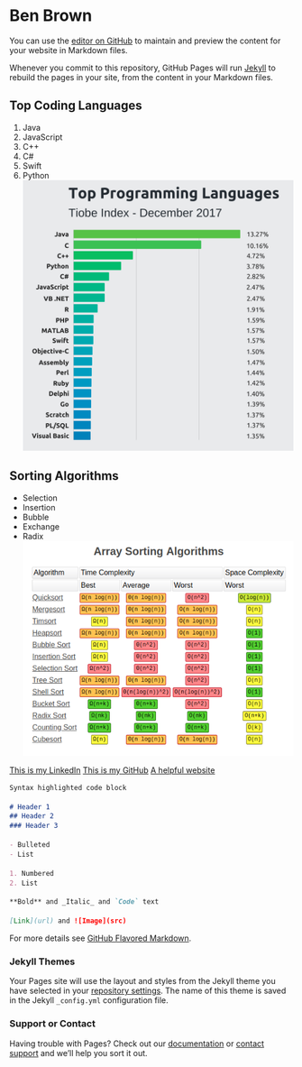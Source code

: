 # Ben Brown

You can use the [editor on GitHub](https://github.com/BenB049/Web-Apps-Github-Pages-Assignment/edit/master/README.md) to maintain and preview the content for your website in Markdown files.

Whenever you commit to this repository, GitHub Pages will run [Jekyll](https://jekyllrb.com/) to rebuild the pages in your site, from the content in your Markdown files.

## Top Coding Languages

1. Java
2. JavaScript
3. C++
4. C#
5. Swift
6. Python
![Top Languages](topLang.png)

## Sorting Algorithms

- Selection 
- Insertion 
- Bubble 
- Exchange
- Radix
![Sorting Algorithms](sorting.png)

[This is my LinkedIn](https://www.linkedin.com/in/benjamin-brown-0961b1170)
[This is my GitHub](https://github.com/BenB049)
[A helpful website](https://www.google.com)

```markdown
Syntax highlighted code block

# Header 1
## Header 2
### Header 3

- Bulleted
- List

1. Numbered
2. List

**Bold** and _Italic_ and `Code` text

[Link](url) and ![Image](src)
```

For more details see [GitHub Flavored Markdown](https://guides.github.com/features/mastering-markdown/).

### Jekyll Themes

Your Pages site will use the layout and styles from the Jekyll theme you have selected in your [repository settings](https://github.com/BenB049/Web-Apps-Github-Pages-Assignment/settings). The name of this theme is saved in the Jekyll `_config.yml` configuration file.

### Support or Contact

Having trouble with Pages? Check out our [documentation](https://help.github.com/categories/github-pages-basics/) or [contact support](https://github.com/contact) and we’ll help you sort it out.
